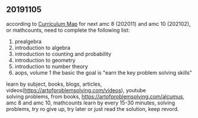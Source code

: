 ## 20191105
according to [Curriculum Map](https://artofproblemsolving.com/store/recommendations#state/32)
for next amc 8 (202011) and amc 10 (202102), or mathcounts, need to complete the following list:
1. prealgebra
1. introduction to algebra
1. introduction to counting and probability
1. introduction to geometry
1. introduction to number theory
1. aops, volume 1 the basic
the goal is "earn the key problem solving skills"

learn by subject, books, blogs, articles, videos(https://artofproblemsolving.com/videos), youtube   
solving problems, from books, https://artofproblemsolving.com/alcumus, amc 8 and amc 10, mathcounts
learn by every 15-30 minutes, solving problems, try ro give up, try later or just read the solution, keep revord.  



